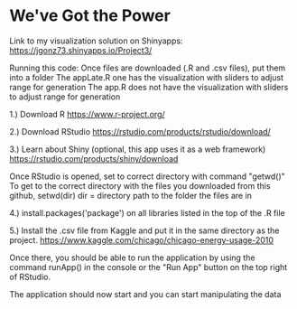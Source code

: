 # We've Got the Power

Link to my visualization solution on Shinyapps:
 https://jgonz73.shinyapps.io/Project3/

 Running this code:
 Once files are downloaded (.R and .csv files), put them into a folder
 The appLate.R one has the visualization with sliders to adjust range for generation
 The app.R does not have the visualization with sliders to adjust range for generation
 
 1.) Download R
 https://www.r-project.org/

 2.) Download RStudio
 https://rstudio.com/products/rstudio/download/
 
 3.) Learn about Shiny (optional, this app uses it as a web framework)
 https://rstudio.com/products/shiny/download
 
 Once RStudio is opened, set to correct directory with command
 "getwd()"
 To get to the correct directory with the files you downloaded from this github,
 setwd(dir)
 dir = directory path to the folder the files are in
 
 4.) install.packages('package') on all libraries listed in the top of the .R file

 5.) Install the .csv file from Kaggle and put it in the same directory as the project. https://www.kaggle.com/chicago/chicago-energy-usage-2010
 
 Once there, you should be able to run the application by using the command runApp() in the console 
 or the "Run App" button on the top right of RStudio.
 
 The application should now start and you can start manipulating the data
